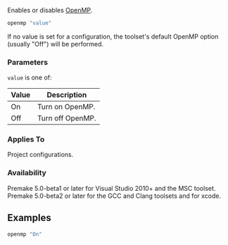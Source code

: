 Enables or disables [OpenMP](https://en.wikipedia.org/wiki/OpenMP).

```lua
openmp "value"
```
If no value is set for a configuration, the toolset's default OpenMP option (usually "Off") will be performed.

### Parameters ###

`value` is one of:

| Value   | Description                                       |
|---------|---------------------------------------------------|
| On      | Turn on OpenMP.                                   |
| Off     | Turn off OpenMP.                                  |

### Applies To ###

Project configurations.

### Availability ###

Premake 5.0-beta1 or later for Visual Studio 2010+ and the MSC toolset.
Premake 5.0-beta2 or later for the GCC and Clang toolsets and for xcode.

## Examples ##

```lua
openmp "On"
```
